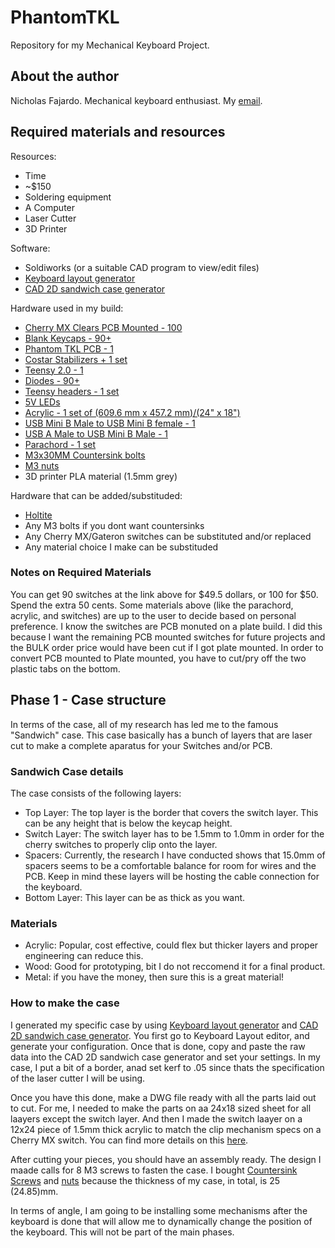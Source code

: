 # PhantomTKL
Repository for my Mechanical Keyboard Project. 

## About the author
Nicholas Fajardo.
Mechanical keyboard enthusiast. My [email](nafajardo15@gmail.com).

## Required materials and resources
Resources:
* Time
* ~$150
* Soldering equipment
* A Computer
* Laser Cutter
* 3D Printer

Software: 
* Soldiworks (or a suitable CAD program to view/edit files)
* [Keyboard layout generator](http://www.keyboard-layout-editor.com/#/)
* [CAD 2D sandwich case generator](http://builder.swillkb.com/)

Hardware used in my build:
* [Cherry MX Clears PCB Mounted - 100](https://mechanicalkeyboards.com/shop/index.php?l=product_detail&p=594) 
* [Blank Keycaps - 90+](https://mechanicalkeyboards.com/shop/index.php?l=product_detail&p=1652)
* [Phantom TKL PCB - 1](https://mechanicalkeyboards.com/shop/index.php?l=product_detail&p=536)
* [Costar Stabilizers + 1 set](https://www.winnja.com/keyboard-accessories/costar-stabilizers-for-cherry-mx-switches.html)
* [Teensy 2.0 - 1](https://www.pjrc.com/store/teensy.html)
* [Diodes - 90+](https://www.digikey.com/product-detail/en/on-semiconductor/1N4148/1N4148FS-ND/458603)
* [Teensy headers - 1 set](https://www.amazon.com/OdiySurveil-2-54mm-Straight-Single-Header/dp/B00UVPT5RI/ref=sr_1_sc_3?ie=UTF8&qid=1511016648&sr=8-3-spell&keywords=heaaders+for+circuit)
* [5V LEDs](https://www.amazon.com/Uxcell-a15050500ux0653-Bright-Light-Emitting/dp/B013U338OI/ref=sr_1_4?ie=UTF8&qid=1511016710&sr=8-4&keywords=5v+led&dpID=514QXT64ulL&preST=_SX342_QL70_&dpSrc=srch)
* [Acrylic - 1 set of (609.6 mm x 457.2 mm)/(24" x 18")](http://freckleface.com/shopsite_sc/store/html/product902.html)
* [USB Mini B Male to USB Mini B female - 1](https://www.digikey.com/product-detail/en/assmann-wsw-components/AK669M-1/AE10311-ND/1754621)
* [USB A Male to USB Mini B Male - 1](https://www.digikey.com/product-detail/en/assmann-wsw-components/AK672M-2-2/AE9929-ND/821683)
* [Parachord - 1 set](https://www.amazon.com/Paracord-Planet-Parachute-Strand-Popular/dp/B00GG0RLJQ/ref=sr_1_2?s=sporting-goods&ie=UTF8&qid=1511016892&sr=1-2&keywords=black+paracord)
* [M3x30MM Countersink bolts](https://www.amazon.com/gp/product/B01D9HIVNS/ref=oh_aui_detailpage_o00_s00?ie=UTF8&psc=1)
* [M3 nuts](https://www.amazon.com/gp/product/B01IWUSDYY/ref=oh_aui_detailpage_o00_s01?ie=UTF8&psc=1)
* 3D printer PLA material (1.5mm grey)

Hardware that can be added/substituded:
* [Holtite](http://winkeyless.kr/product/holtite/)
* Any M3 bolts if you dont want countersinks
* Any Cherry MX/Gateron switches can be substituted and/or replaced
* Any material choice I make can be substituded

### Notes on Required Materials
You can get 90 switches at the link above for $49.5 dollars, or 100 for $50. Spend the extra 50 cents.
Some materials above (like the parachord, acrylic, and switches) are up to the user to decide based on personal preference.
I know the switches are PCB monuted on a plate build. I did this because I want the remaining PCB mounted switches for future projects and the BULK order price would have been cut if I got plate mounted. In order to convert PCB mounted to Plate mounted, you have to cut/pry off the two plastic tabs on the bottom.

## Phase 1 - Case structure
In terms of the case, all of my research has led me to the famous "Sandwich" case. This case basically has a bunch of layers that are laser cut to make a complete aparatus for your Switches and/or PCB.

### Sandwich Case details
The case consists of the following layers:
* Top Layer: The top layer is the border that covers the switch layer. This can be any height that is below the keycap height.
* Switch Layer: The switch layer has to be 1.5mm to 1.0mm in order for the cherry switches to properly clip onto the layer.
* Spacers: Currently, the research I have conducted shows that 15.0mm of spacers seems to be a comfortable balance for room for wires and the PCB. Keep in mind these layers will be hosting the cable connection for the keyboard.
* Bottom Layer: This layer can be as thick as you want.

### Materials
* Acrylic: Popular, cost effective, could flex but thicker layers and proper engineering can reduce this.
* Wood: Good for prototyping, bit I do not reccomend it for a final product.
* Metal: if you have the money, then sure this is a great material!

### How to make the case
I generated my specific case by using [Keyboard layout generator](http://www.keyboard-layout-editor.com/#/) and [CAD 2D sandwich case generator](http://builder.swillkb.com/). You first go to Keyboard Layout editor, and generate your configuration. Once that is done, copy and paste the raw data into the CAD 2D sandwich case generator and set your settings. In my case, I put a bit of a border, anad set kerf to .05 since thats the specification of the laser cutter I will be using.

Once you have this done, make a DWG file ready with all the parts laid out to cut. For me, I needed to make the parts on aa 24x18 sized sheet for all laayers except the switch layer. And then I made the switch laayer on a 12x24 piece of 1.5mm thick acrylic to match the clip mechanism specs on a Cherry MX switch. You can find more details on this [here](http://cherryamericas.com/product/mx-series-2/).

After cutting your pieces, you should have an assembly ready. The design I maade calls for 8 M3 screws to fasten the case. I bought [Countersink Screws](https://www.amazon.com/gp/product/B01D9HIVNS/ref=od_aui_detailpages00?ie=UTF8&psc=1) and [nuts](https://www.amazon.com/gp/product/B01IWUSDYY/ref=od_aui_detailpages00?ie=UTF8&psc=1) because the thickness of my case, in total, is 25 (24.85)mm.

In terms of angle, I am going to be installing some mechanisms after the keyboard is done that will allow me to dynamically change the position of the keyboard. This will not be part of the main phases.
